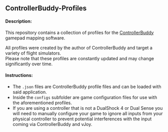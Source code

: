 ## ControllerBuddy-Profiles

#### Description:
This repository contains a collection of profiles for the [ControllerBuddy](https://controllerbuddy.org) gamepad mapping software.

All profiles were created by the author of ControllerBuddy and target a variety of flight simulators.  
Please note that these profiles are constantly updated and may change significantly over time.

#### Instructions:
- The `.json` files are ControllerBuddy profile files and can be loaded with said application.
- Inside the `configs` subfolder are game configuration files for use with the aforementioned profiles.
- If you are using a controller that is not a DualShock 4 or Dual Sense you will need to manually configure your game to ignore all inputs from your physical controller to prevent potential interferences with the input coming via ControllerBuddy and vJoy.
